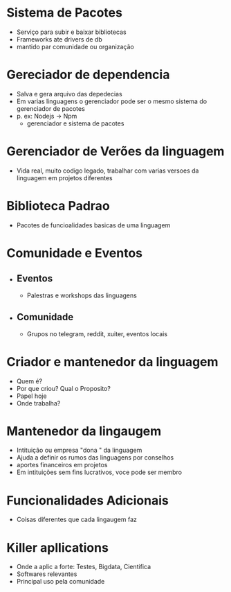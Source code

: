 # Sistema de Pacotes
- Serviço para subir e baixar bibliotecas
- Frameworks ate drivers de db
- mantido par comunidade ou organização
# Gereciador de dependencia
- Salva e gera arquivo das depedecias
- Em varias linguagens o gerenciador pode ser o mesmo sistema do gerenciador de pacotes
- p. ex: Nodejs  -> Npm 
	- gerenciador e sistema de pacotes
# Gerenciador de Verões da linguagem
- Vida real, muito codigo legado, trabalhar com varias versoes da linguagem em projetos diferentes

# Biblioteca Padrao
- Pacotes de funcioalidades basicas de uma linguagem
# Comunidade e Eventos
- ## Eventos
	- Palestras e workshops das linguagens
- ## Comunidade
	- Grupos no telegram, reddit, xuiter, eventos locais
# Criador e mantenedor da linguagem
- Quem é?
- Por que criou? Qual o Proposito?
- Papel hoje
- Onde trabalha?

# Mantenedor da lingaugem
- Intituição ou empresa "dona " da linguagem
- Ajuda a definir os rumos das linguagens por conselhos
- aportes financeiros em projetos
- Em intituições sem fins lucrativos, voce pode ser membro
# Funcionalidades Adicionais
- Coisas diferentes que cada lingaugem faz

# Killer apllications
- Onde a aplic a forte: Testes, Bigdata, Cientifica
- Softwares relevantes
- Principal uso pela comunidade
